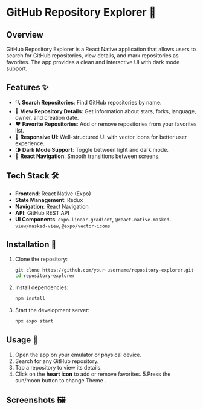 # GitHub Repository Explorer 📂

## Overview

GitHub Repository Explorer is a React Native application that allows users to search for GitHub repositories, view details, and mark repositories as favorites. The app provides a clean and interactive UI with dark mode support.

## Features ✨

- 🔍 **Search Repositories**: Find GitHub repositories by name.
- 📑 **View Repository Details**: Get information about stars, forks, language, owner, and creation date.
- ❤️ **Favorite Repositories**: Add or remove repositories from your favorites list.
- 🎨 **Responsive UI**: Well-structured UI with vector icons for better user experience.
- 🌗 **Dark Mode Support**: Toggle between light and dark mode.
- 🔄 **React Navigation**: Smooth transitions between screens.

## Tech Stack 🛠

- **Frontend**: React Native (Expo)
- **State Management**: Redux
- **Navigation**: React Navigation
- **API**: GitHub REST API
- **UI Components**: `expo-linear-gradient`, `@react-native-masked-view/masked-view`, `@expo/vector-icons`

## Installation 🚀

1. Clone the repository:
   ```sh
   git clone https://github.com/your-username/repository-explorer.git
   cd repository-explorer
   ```
2. Install dependencies:
   ```sh
   npm install
   ```
3. Start the development server:
   ```sh
   npx expo start
   ```

## Usage 📱

1. Open the app on your emulator or physical device.
2. Search for any GitHub repository.
3. Tap a repository to view its details.
4. Click on the **heart icon** to add or remove favorites.
5.Press the sun/moon button to change Theme .

## Screenshots 🖼









